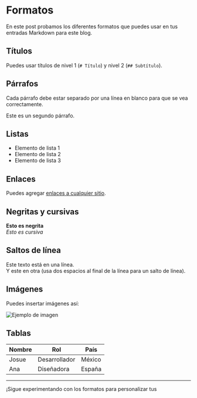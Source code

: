 # Formatos

En este post probamos los diferentes formatos que puedes usar en tus entradas Markdown para este blog.

## Títulos

Puedes usar títulos de nivel 1 (`# Título`) y nivel 2 (`## Subtítulo`).

## Párrafos

Cada párrafo debe estar separado por una línea en blanco para que se vea correctamente.

Este es un segundo párrafo.

## Listas

* Elemento de lista 1
* Elemento de lista 2
* Elemento de lista 3

## Enlaces

Puedes agregar [enlaces a cualquier sitio](https://www.example.com).

## Negritas y cursivas

**Esto es negrita**  
*Esto es cursiva*

## Saltos de línea

Este texto está en una línea.  
Y este en otra (usa dos espacios al final de la línea para un salto de línea).

## Imágenes

Puedes insertar imágenes así:

![Ejemplo de imagen](https://placehold.co/400x100?text=Imagen+de+ejemplo)

## Tablas

| Nombre   | Rol         | País      |
|----------|-------------|-----------|
| Josue    | Desarrollador | México    |
| Ana      | Diseñadora    | España    |

---

¡Sigue experimentando con los formatos para personalizar tus